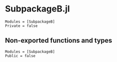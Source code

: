 # SubpackageB.jl


```@autodocs
Modules = [SubpackageB]
Private = false
```

## Non-exported functions and types

```@autodocs
Modules = [SubpackageB]
Public = false
```
